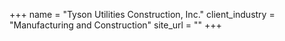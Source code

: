 +++
name = "Tyson Utilities Construction, Inc."
client_industry = "Manufacturing and Construction"
site_url = ""
+++